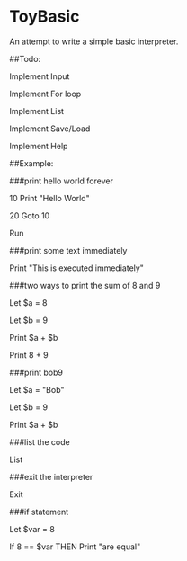 # ToyBasic

An attempt to write a simple basic interpreter.

##Todo:

Implement Input

Implement For loop

Implement List

Implement Save/Load

Implement Help

##Example:

###print hello world forever

10 Print "Hello World"

20 Goto 10

Run

###print some text immediately

Print "This is executed immediately"

###two ways to print the sum of 8 and 9

Let $a = 8

Let $b = 9

Print $a + $b

Print 8 + 9

###print bob9

Let $a = "Bob"

Let $b = 9

Print $a + $b

###list the code

List

###exit the interpreter

Exit

###if statement

Let $var = 8

If 8 == $var THEN Print "are equal"
